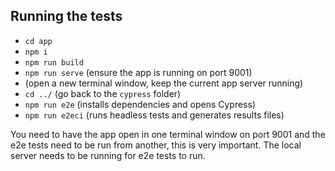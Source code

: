 ## Running the tests

- `cd app`
- `npm i`
- `npm run build`
- `npm run serve` (ensure the app is running on port 9001)
- (open a new terminal window, keep the current app server running)
- `cd ../` (go back to the `cypress` folder)
- `npm run e2e` (installs dependencies and opens Cypress)
- `npm run e2eci` (runs headless tests and generates results files)

You need to have the app open in one terminal window on port 9001 and the e2e tests need to be run from another, this is very important. The local server needs to be running for e2e tests to run.
